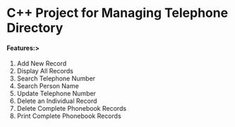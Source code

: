 # C++ Project for Managing Telephone Directory

#### Features:>
1. Add New Record
2. Display All Records
3. Search Telephone Number
4. Search Person Name
5. Update Telephone Number
6. Delete an Individual Record
7. Delete Complete Phonebook Records
8. Print Complete Phonebook Records
